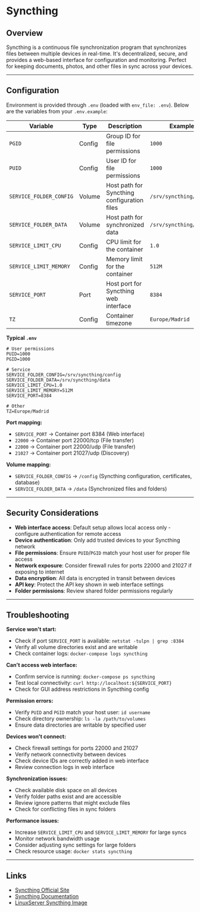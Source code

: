 # Syncthing

## Overview

Syncthing is a continuous file synchronization program that synchronizes files
between multiple devices in real-time. It's decentralized, secure, and provides
a web-based interface for configuration and monitoring. Perfect for keeping
documents, photos, and other files in sync across your devices.

---

## Configuration

Environment is provided through `.env` (loaded with `env_file: .env`). Below are the variables from your `.env.example`:

| Variable                | Type   | Description                                 | Example                 | Required |
| ----------------------- | ------ | ------------------------------------------- | ----------------------- | -------- |
| `PGID`                  | Config | Group ID for file permissions               | `1000`                  | Yes      |
| `PUID`                  | Config | User ID for file permissions                | `1000`                  | Yes      |
| `SERVICE_FOLDER_CONFIG` | Volume | Host path for Syncthing configuration files | `/srv/syncthing/config` | No       |
| `SERVICE_FOLDER_DATA`   | Volume | Host path for synchronized data             | `/srv/syncthing/data`   | No       |
| `SERVICE_LIMIT_CPU`     | Config | CPU limit for the container                 | `1.0`                   | No       |
| `SERVICE_LIMIT_MEMORY`  | Config | Memory limit for the container              | `512M`                  | No       |
| `SERVICE_PORT`          | Port   | Host port for Syncthing web interface       | `8384`                  | No       |
| `TZ`                    | Config | Container timezone                          | `Europe/Madrid`         | Yes      |

**Typical `.env`**

```dotenv
# User permissions
PUID=1000
PGID=1000

# Service
SERVICE_FOLDER_CONFIG=/srv/syncthing/config
SERVICE_FOLDER_DATA=/srv/syncthing/data
SERVICE_LIMIT_CPU=1.0
SERVICE_LIMIT_MEMORY=512M
SERVICE_PORT=8384

# Other
TZ=Europe/Madrid
```

**Port mapping:**
- `SERVICE_PORT` → Container port 8384 (Web interface)
- `22000` → Container port 22000/tcp (File transfer)
- `22000` → Container port 22000/udp (File transfer)
- `21027` → Container port 21027/udp (Discovery)

**Volume mapping:**
- `SERVICE_FOLDER_CONFIG` → `/config` (Syncthing configuration, certificates,
  database)
- `SERVICE_FOLDER_DATA` → `/data` (Synchronized files and folders)

---

## Security Considerations

- **Web interface access**: Default setup allows local access only - configure
  authentication for remote access
- **Device authentication**: Only add trusted devices to your Syncthing network
- **File permissions**: Ensure `PUID`/`PGID` match your host user for proper
  file access
- **Network exposure**: Consider firewall rules for ports 22000 and 21027 if
  exposing to internet
- **Data encryption**: All data is encrypted in transit between devices
- **API key**: Protect the API key shown in web interface settings
- **Folder permissions**: Review shared folder permissions regularly

---

## Troubleshooting

**Service won't start:**
- Check if port `SERVICE_PORT` is available: `netstat -tulpn | grep :8384`
- Verify all volume directories exist and are writable
- Check container logs: `docker-compose logs syncthing`

**Can't access web interface:**
- Confirm service is running: `docker-compose ps syncthing`
- Test local connectivity: `curl http://localhost:${SERVICE_PORT}`
- Check for GUI address restrictions in Syncthing config

**Permission errors:**
- Verify `PUID` and `PGID` match your host user: `id username`
- Check directory ownership: `ls -la /path/to/volumes`
- Ensure data directories are writable by specified user

**Devices won't connect:**
- Check firewall settings for ports 22000 and 21027
- Verify network connectivity between devices
- Check device IDs are correctly added in web interface
- Review connection logs in web interface

**Synchronization issues:**
- Check available disk space on all devices
- Verify folder paths exist and are accessible
- Review ignore patterns that might exclude files
- Check for conflicting files in sync folders

**Performance issues:**
- Increase `SERVICE_LIMIT_CPU` and `SERVICE_LIMIT_MEMORY` for large syncs
- Monitor network bandwidth usage
- Consider adjusting sync settings for large folders
- Check resource usage: `docker stats syncthing`

---

## Links

- [Syncthing Official Site](https://syncthing.net/)
- [Syncthing Documentation](https://docs.syncthing.net/)
- [LinuxServer Syncthing Image](https://docs.linuxserver.io/images/docker-syncthing)
